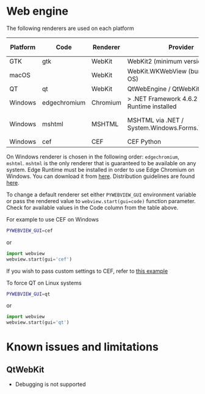 # Web engine

The following renderers are used on each platform


| Platform | Code         | Renderer | Provider                                          | Browser compatibility |
|----------|--------------|----------|---------------------------------------------------|-----------------------|
| GTK      | gtk          | WebKit   | WebKit2 (minimum version >2.2)                    |                       |
| macOS    |              | WebKit   | WebKit.WKWebView (bundled with OS)                |                       |
| QT       | qt           | WebKit   | QtWebEngine / QtWebKit                            |                       |
| Windows  | edgechromium | Chromium | > .NET Framework 4.6.2 and Edge Runtime installed | Ever-green Chromium   |
| Windows  | mshtml       | MSHTML   | MSHTML via .NET / System.Windows.Forms.WebBrowser | IE11 (Windows 10/8/7) |
| Windows  | cef          | CEF      | CEF Python                                        | Chrome 66             |

On Windows renderer is chosen in the following order: `edgechromium`, `mshtml`. `mshtml` is the only renderer that is guaranteed to be available on any system. Edge Runtime must be installed in order to use Edge Chromium on Windows. You can download it from [here](https://developer.microsoft.com/en-us/microsoft-edge/webview2/). Distribution guidelines are found [here](https://docs.microsoft.com/en-us/microsoft-edge/webview2/concepts/distribution).

To change a default renderer set either `PYWEBVIEW_GUI` environment variable or  pass the rendered value to `webview.start(gui=code)` function parameter. Check for available values in the Code column from the table above.

For example to use CEF on Windows

``` bash
PYWEBVIEW_GUI=cef
```

or

``` python
import webview
webview.start(gui='cef')
```

If you wish to pass custom settings to CEF, refer to [this example](/examples/cef.html)


To force QT on Linux systems

``` bash
PYWEBVIEW_GUI=qt
```

or

``` python
import webview
webview.start(gui='qt')
```


# Known issues and limitations

## QtWebKit

* Debugging is not supported
